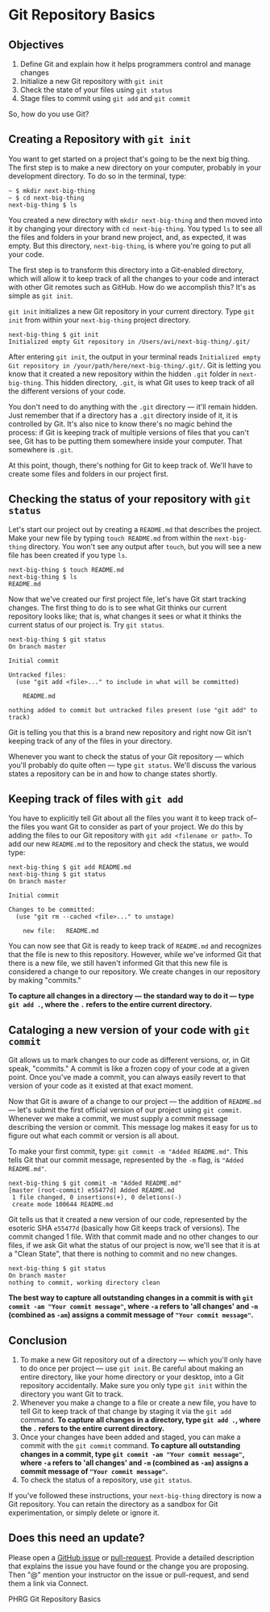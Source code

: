 # Git Repository Basics

## Objectives

1. Define Git and explain how it helps programmers control and manage changes
2. Initialize a new Git repository with `git init`
3. Check the state of your files using `git status`
4. Stage files to commit using `git add` and `git commit`

So, how do you use Git?

## Creating a Repository with `git init`

You want to get started on a project that's going to be the next big thing. The first step is to make a new directory on your computer, probably in your development directory. To do so in the terminal, type:

```
~ $ mkdir next-big-thing
~ $ cd next-big-thing
next-big-thing $ ls

```

You created a new directory with `mkdir next-big-thing` and then moved into it by changing your directory with `cd next-big-thing`. You typed `ls` to see all the files and folders in your brand new project, and, as expected, it was empty. But this directory, `next-big-thing`, is where you're going to put all your code.

The first step is to transform this directory into a Git-enabled directory, which will allow it to keep track of all the changes to your code and interact with other Git remotes such as GitHub. How do we accomplish this? It's as simple as `git init`.

`git init` initializes a new Git repository in your current directory. Type `git init` from within your `next-big-thing` project directory.

```
next-big-thing $ git init
Initialized empty Git repository in /Users/avi/next-big-thing/.git/
```

After entering `git init`, the output in your terminal reads `Initialized empty Git repository in /your/path/here/next-big-thing/.git/`. Git is letting you know that it created a new repository within the hidden `.git` folder in `next-big-thing`. This hidden directory, `.git`, is what Git uses to keep track of all the different versions of your code.

You don't need to do anything with the `.git` directory –– it'll remain hidden. Just remember that if a directory has a `.git` directory inside of it, it is controlled by Git. It's also nice to know there's no magic behind the process: if Git is keeping track of multiple versions of files that you can't see, Git has to be putting them somewhere inside your computer. That somewhere is `.git`.

At this point, though, there's nothing for Git to keep track of. We'll have to create some files and folders in our project first.

## Checking the status of your repository with `git status`

Let's start our project out by creating a `README.md` that describes the project. Make your new file by typing `touch README.md` from within the `next-big-thing` directory. You won't see any output after `touch`, but you will see a new file has been created if you type `ls`.

```
next-big-thing $ touch README.md
next-big-thing $ ls
README.md
```

Now that we've created our first project file, let's have Git start tracking changes. The first thing to do is to see what Git thinks our current repository looks like; that is, what changes it sees or what it thinks the current status of our project is. Try `git status`.

```
next-big-thing $ git status
On branch master

Initial commit

Untracked files:
  (use "git add <file>..." to include in what will be committed)

	README.md

nothing added to commit but untracked files present (use "git add" to track)
```

Git is telling you that this is a brand new repository and right now Git isn't keeping track of any of the files in your directory.

Whenever you want to check the status of your Git repository –– which you'll probably do quite often –– type `git status`. We'll discuss the various states a repository can be in and how to change states shortly.

## Keeping track of files with `git add`

You have to explicitly tell Git about all the files you want it to keep track of– the files you want Git to consider as part of your project. We do this by adding the files to our Git repository with `git add <filename or path>`. To add our new `README.md` to the repository and check the status, we would type:

```
next-big-thing $ git add README.md
next-big-thing $ git status
On branch master

Initial commit

Changes to be committed:
  (use "git rm --cached <file>..." to unstage)

	new file:   README.md
```

You can now see that Git is ready to keep track of `README.md` and recognizes that the file is new to this repository. However, while we've informed Git that there is a new file, we still haven't informed Git that this new file is considered a change to our repository. We create changes in our repository by making "commits."

**To capture all changes in a directory –– the standard way to do it –– type `git add .`, where the `.` refers to the entire current directory.**

## Cataloging a new version of your code with `git commit`

Git allows us to mark changes to our code as different versions, or, in Git speak, "commits." A commit is like a frozen copy of your code at a given point. Once you've made a commit, you can always easily revert to that version of your code as it existed at that exact moment.

Now that Git is aware of a change to our project –– the addition of `README.md` –– let's submit the first official version of our project using `git commit`. Whenever we make a commit, we must supply a commit message describing the version or commit. This message log makes it easy for us to figure out what each commit or version is all about.

To make your first commit, type: `git commit -m "Added README.md"`. This tells Git that our commit message, represented by the `-m` flag, is `"Added README.md"`.

```
next-big-thing $ git commit -m "Added README.md"
[master (root-commit) e55477d] Added README.md
 1 file changed, 0 insertions(+), 0 deletions(-)
 create mode 100644 README.md
```

Git tells us that it created a new version of our code, represented by the esoteric SHA `e55477d` (basically how Git keeps track of versions). The commit changed 1 file. With that commit made and no other changes to our files, if we ask Git what the status of our project is now, we'll see that it is at a "Clean State", that there is nothing to commit and no new changes.

```
next-big-thing $ git status
On branch master
nothing to commit, working directory clean
```

**The best way to capture all outstanding changes in a commit is with `git commit -am "Your commit message"`, where `-a` refers to 'all changes' and `-m` (combined as `-am`) assigns a commit message of `"Your commit message"`.**

## Conclusion

1. To make a new Git repository out of a directory –– which you'll only have to do once per project –– use `git init`. Be careful about making an entire directory, like your home directory or your desktop, into a Git repository accidentally. Make sure you only type `git init` within the directory you want Git to track.
2. Whenever you make a change to a file or create a new file, you have to tell Git to keep track of that change by staging it via the `git add` command. **To capture all changes in a directory, type `git add .`, where the `.` refers to the entire current directory.**
3. Once your changes have been added and staged, you can make a commit with the `git commit` command. **To capture all outstanding changes in a commit, type `git commit -am "Your commit message"`, where `-a` refers to 'all changes' and `-m` (combined as `-am`) assigns a commit message of `"Your commit message"`.**
4. To check the status of a repository, use `git status`.

If you've followed these instructions, your `next-big-thing` directory is now a Git repository. You can retain the directory as a sandbox for Git experimentation, or simply delete or ignore it.

## Does this need an update?

Please open a [GitHub issue](https://github.com/learn-co-curriculum/phrg-git-basics-readme/issues) or [pull-request](https://github.com/learn-co-curriculum/phrg-git-basics-readme/pulls). Provide a detailed description that explains the issue you have found or the change you are proposing. Then "@" mention your instructor on the issue or pull-request, and send them a link via Connect.

<p data-visibility='hidden'>PHRG Git Repository Basics</p>
